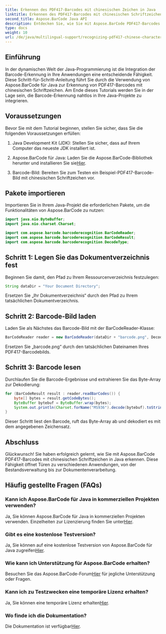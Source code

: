 ```yaml
---
title: Erkennen des PDF417-Barcodes mit chinesischen Zeichen in Java
linktitle: Erkennen des PDF417-Barcodes mit chinesischen Schriftzeichen
second_title: Aspose.BarCode Java API
description: Entdecken Sie, wie Sie mit Aspose.BarCode PDF417-Barcodes mit chinesischen Schriftzeichen in Java erkennen. Folgen Sie unserem umfassenden Tutorial für eine nahtlose Integration.
type: docs
weight: 10
url: /de/java/multilingual-support/recognizing-pdf417-chinese-characters/
---
```


## Einführung

In der dynamischen Welt der Java-Programmierung ist die Integration der Barcode-Erkennung in Ihre Anwendungen eine entscheidende Fähigkeit. Diese Schritt-für-Schritt-Anleitung führt Sie durch die Verwendung von Aspose.BarCode für Java zur Erkennung von PDF417-Barcodes mit chinesischen Schriftzeichen. Am Ende dieses Tutorials werden Sie in der Lage sein, die Barcode-Erkennung nahtlos in Ihre Java-Projekte zu integrieren.

## Voraussetzungen

Bevor Sie mit dem Tutorial beginnen, stellen Sie sicher, dass Sie die folgenden Voraussetzungen erfüllen:

1. Java Development Kit (JDK): Stellen Sie sicher, dass auf Ihrem Computer das neueste JDK installiert ist.

2.  Aspose.BarCode für Java: Laden Sie die Aspose.BarCode-Bibliothek herunter und installieren Sie sie[Hier](https://releases.aspose.com/barcode/java/).

3. Barcode-Bild: Bereiten Sie zum Testen ein Beispiel-PDF417-Barcode-Bild mit chinesischen Schriftzeichen vor.

## Pakete importieren

Importieren Sie in Ihrem Java-Projekt die erforderlichen Pakete, um die Funktionalitäten von Aspose.BarCode zu nutzen:

```java
import java.nio.ByteBuffer;
import java.nio.charset.Charset;

import com.aspose.barcode.barcoderecognition.BarCodeReader;
import com.aspose.barcode.barcoderecognition.BarCodeResult;
import com.aspose.barcode.barcoderecognition.DecodeType;
```

## Schritt 1: Legen Sie das Dokumentverzeichnis fest

Beginnen Sie damit, den Pfad zu Ihrem Ressourcenverzeichnis festzulegen:

```java
String dataDir = "Your Document Directory";
```

Ersetzen Sie „Ihr Dokumentverzeichnis“ durch den Pfad zu Ihrem tatsächlichen Dokumentverzeichnis.

## Schritt 2: Barcode-Bild laden

Laden Sie als Nächstes das Barcode-Bild mit der BarCodeReader-Klasse:

```java
BarCodeReader reader = new BarCodeReader(dataDir + "barcode.png", DecodeType.PDF_417);
```

Ersetzen Sie „barcode.png“ durch den tatsächlichen Dateinamen Ihres PDF417-Barcodebilds.

## Schritt 3: Barcode lesen

Durchlaufen Sie die Barcode-Ergebnisse und extrahieren Sie das Byte-Array zur Dekodierung:

```java
for (BarCodeResult result : reader.readBarCodes()) {
    byte[] bytes = result.getCodeBytes();
    ByteBuffer bytebuf = ByteBuffer.wrap(bytes);
    System.out.println(Charset.forName("MS936").decode(bytebuf).toString());
}
```

Dieser Schritt liest den Barcode, ruft das Byte-Array ab und dekodiert es mit dem angegebenen Zeichensatz.

## Abschluss

Glückwunsch! Sie haben erfolgreich gelernt, wie Sie mit Aspose.BarCode PDF417-Barcodes mit chinesischen Schriftzeichen in Java erkennen. Diese Fähigkeit öffnet Türen zu verschiedenen Anwendungen, von der Bestandsverwaltung bis zur Dokumentenverarbeitung.

## Häufig gestellte Fragen (FAQs)

### Kann ich Aspose.BarCode für Java in kommerziellen Projekten verwenden?
 Ja, Sie können Aspose.BarCode für Java in kommerziellen Projekten verwenden. Einzelheiten zur Lizenzierung finden Sie unter[Hier](https://purchase.aspose.com/buy).

### Gibt es eine kostenlose Testversion?
 Ja, Sie können auf eine kostenlose Testversion von Aspose.BarCode für Java zugreifen[Hier](https://releases.aspose.com/).

### Wie kann ich Unterstützung für Aspose.BarCode erhalten?
 Besuchen Sie das Aspose.BarCode-Forum[Hier](https://forum.aspose.com/c/barcode/13) für jegliche Unterstützung oder Fragen.

### Kann ich zu Testzwecken eine temporäre Lizenz erhalten?
Ja, Sie können eine temporäre Lizenz erhalten[Hier](https://purchase.aspose.com/temporary-license/).

### Wo finde ich die Dokumentation?
 Die Dokumentation ist verfügbar[Hier](https://reference.aspose.com/barcode/java/).

